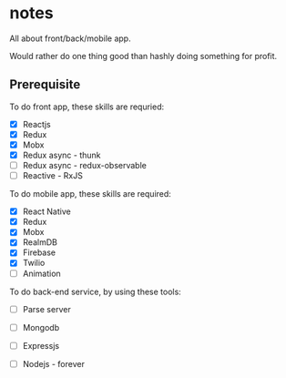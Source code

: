 # notes

All about front/back/mobile app.

Would rather do one thing good than hashly doing something for profit.

## Prerequisite

To do front app, these skills are requried:

- [x] Reactjs
- [x] Redux
- [x] Mobx
- [x] Redux async - thunk
- [ ] Redux async - redux-observable
- [ ] Reactive - RxJS

To do mobile app, these skills are required:

- [x] React Native
- [x] Redux
- [x] Mobx
- [x] RealmDB
- [x] Firebase
- [x] Twilio
- [ ] Animation

To do back-end service, by using these tools:

- [ ] Parse server
- [ ] Mongodb
- [ ] Expressjs
- [ ] Nodejs - forever

